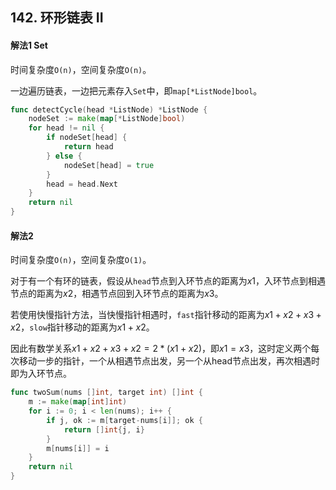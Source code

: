 ## 142. 环形链表 II

#### 解法1 Set

时间复杂度`O(n)`，空间复杂度`O(n)`。

一边遍历链表，一边把元素存入`Set`中，即`map[*ListNode]bool`。

```go
func detectCycle(head *ListNode) *ListNode {
	nodeSet := make(map[*ListNode]bool)
	for head != nil {
		if nodeSet[head] {
			return head
		} else {
			nodeSet[head] = true
		}
		head = head.Next
	}
	return nil
}
```

#### 解法2

时间复杂度`O(n)`，空间复杂度`O(1)`。

对于有一个有环的链表，假设从`head`节点到入环节点的距离为$x1$，入环节点到相遇节点的距离为$x2$，相遇节点回到入环节点的距离为$x3$。

若使用快慢指针方法，当快慢指针相遇时，`fast`指针移动的距离为$x1+x2+x3+x2$，`slow`指针移动的距离为$x1+x2$。

因此有数学关系$x1+x2+x3+x2=2*(x1+x2)$，即$x1=x3$，这时定义两个每次移动一步的指针，一个从相遇节点出发，另一个从head节点出发，再次相遇时即为入环节点。

```go
func twoSum(nums []int, target int) []int {
	m := make(map[int]int)
	for i := 0; i < len(nums); i++ {
		if j, ok := m[target-nums[i]]; ok {
			return []int{j, i}
		}
		m[nums[i]] = i
	}
	return nil
}
```

